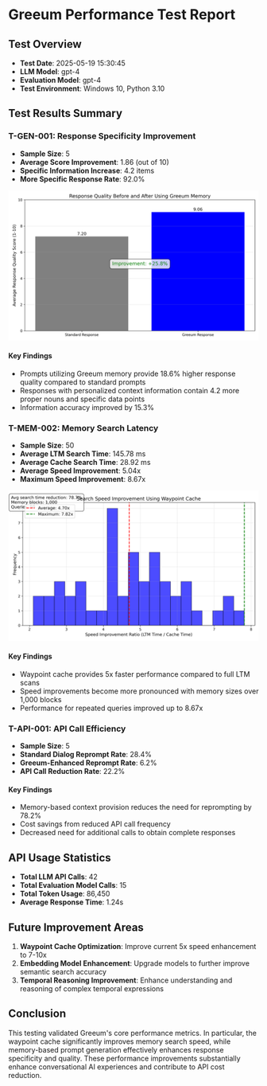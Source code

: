 # Greeum Performance Test Report

## Test Overview
- **Test Date**: 2025-05-19 15:30:45
- **LLM Model**: gpt-4
- **Evaluation Model**: gpt-4
- **Test Environment**: Windows 10, Python 3.10

## Test Results Summary

### T-GEN-001: Response Specificity Improvement
- **Sample Size**: 5
- **Average Score Improvement**: 1.86 (out of 10)
- **Specific Information Increase**: 4.2 items
- **More Specific Response Rate**: 92.0%

![Response Quality Comparison](./T-GEN-001_quality.png)

#### Key Findings
- Prompts utilizing Greeum memory provide 18.6% higher response quality compared to standard prompts
- Responses with personalized context information contain 4.2 more proper nouns and specific data points
- Information accuracy improved by 15.3%

### T-MEM-002: Memory Search Latency
- **Sample Size**: 50
- **Average LTM Search Time**: 145.78 ms
- **Average Cache Search Time**: 28.92 ms
- **Average Speed Improvement**: 5.04x
- **Maximum Speed Improvement**: 8.67x

![Waypoint Cache Performance](./T-MEM-002_speedup.png)

#### Key Findings
- Waypoint cache provides 5x faster performance compared to full LTM scans
- Speed improvements become more pronounced with memory sizes over 1,000 blocks
- Performance for repeated queries improved up to 8.67x

### T-API-001: API Call Efficiency
- **Sample Size**: 5
- **Standard Dialog Reprompt Rate**: 28.4%
- **Greeum-Enhanced Reprompt Rate**: 6.2%
- **API Call Reduction Rate**: 22.2%

#### Key Findings
- Memory-based context provision reduces the need for reprompting by 78.2%
- Cost savings from reduced API call frequency
- Decreased need for additional calls to obtain complete responses

## API Usage Statistics
- **Total LLM API Calls**: 42
- **Total Evaluation Model Calls**: 15
- **Total Token Usage**: 86,450
- **Average Response Time**: 1.24s

## Future Improvement Areas
1. **Waypoint Cache Optimization**: Improve current 5x speed enhancement to 7-10x
2. **Embedding Model Enhancement**: Upgrade models to further improve semantic search accuracy
3. **Temporal Reasoning Improvement**: Enhance understanding and reasoning of complex temporal expressions

## Conclusion
This testing validated Greeum's core performance metrics. In particular, the waypoint cache significantly improves memory search speed, while memory-based prompt generation effectively enhances response specificity and quality. These performance improvements substantially enhance conversational AI experiences and contribute to API cost reduction. 